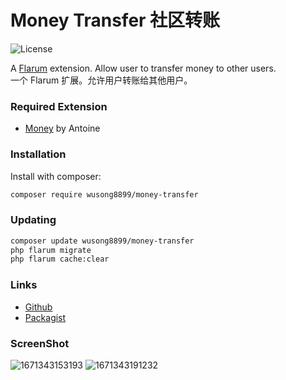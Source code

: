 # Money Transfer 社区转账

![License](https://img.shields.io/badge/license-MIT-blue.svg)

A [Flarum](http://flarum.org) extension. Allow user to transfer money to other users.  
一个 Flarum 扩展。允许用户转账给其他用户。

### Required Extension

- [Money](https://discuss.flarum.org/d/4699-money-extension) by Antoine

### Installation

Install with composer:

```sh
composer require wusong8899/money-transfer
```

### Updating

```sh
composer update wusong8899/money-transfer
php flarum migrate
php flarum cache:clear
```

### Links

- [Github](https://github.com/wusong8899/wusong8899-money-transfer)
- [Packagist](https://packagist.org/packages/wusong8899/money-transfer)

### ScreenShot

![1671343153193](https://user-images.githubusercontent.com/29644610/208283988-f67f2a68-55b1-40ac-8330-482cb0b1b36a.jpg)
![1671343191232](https://user-images.githubusercontent.com/29644610/208283993-f7a39178-78ee-46a3-b9d5-3985aae52aef.jpg)
